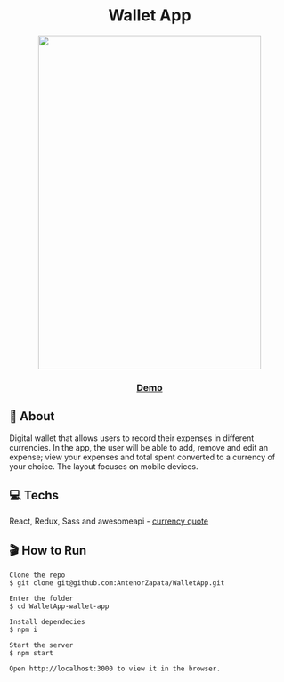                      
<h1 align="center">Wallet App</h1>

<p align="center">     
<img src="https://github.com/AntenorZapata/WalletApp/blob/wallet-app/src/asserts/wallet.png?raw=true" width="400" height="600"/>
</p>
  
<h3 align="center"> 
<a href="https://reverent-jackson-784b2e.netlify.app/">Demo</a>
</h3>

## :speech_balloon: About
 Digital wallet that allows users to record their expenses in different currencies. In the app, the user will be able to add, remove and edit an expense; view your expenses and total spent converted to a currency of your choice. The layout focuses on mobile devices.


## :computer: Techs

React, Redux, Sass and awesomeapi - [currency quote](https://economia.awesomeapi.com.br/json/all)

## :clapper: How to Run

    Clone the repo
    $ git clone git@github.com:AntenorZapata/WalletApp.git

    Enter the folder 
    $ cd WalletApp-wallet-app

    Install dependecies
    $ npm i

    Start the server
    $ npm start
    
    Open http://localhost:3000 to view it in the browser.
   
   
